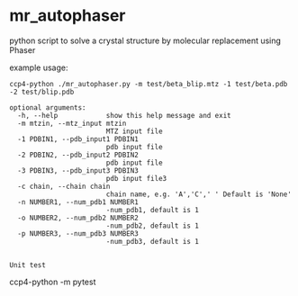 # mr_autophaser
python script to solve a crystal structure by molecular replacement using Phaser

example usage:

```
ccp4-python ./mr_autophaser.py -m test/beta_blip.mtz -1 test/beta.pdb -2 test/blip.pdb
```


```
optional arguments:
  -h, --help            show this help message and exit
  -m mtzin, --mtz_input mtzin
                        MTZ input file
  -1 PDBIN1, --pdb_input1 PDBIN1
                        pdb input file
  -2 PDBIN2, --pdb_input2 PDBIN2
                        pdb input file
  -3 PDBIN3, --pdb_input3 PDBIN3
                        pdb input file3
  -c chain, --chain chain
                        chain name, e.g. 'A','C',' ' Default is 'None'
  -n NUMBER1, --num_pdb1 NUMBER1
                        -num_pdb1, default is 1
  -o NUMBER2, --num_pdb2 NUMBER2
                        -num_pdb2, default is 1
  -p NUMBER3, --num_pdb3 NUMBER3
                        -num_pdb3, default is 1
```

```

Unit test

```
ccp4-python -m pytest
```
